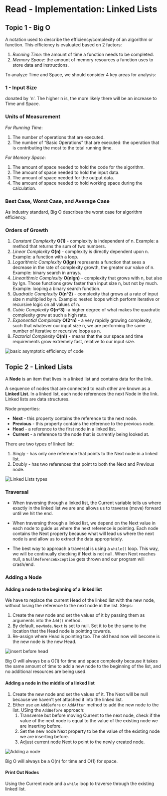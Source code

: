 # Read - Implementation: Linked Lists

## Topic 1 - Big O

A notation used to describe the efficiency/complexity of an algorithm or function. This efficiency is evaluated based on 2 factors:

1. *Running Time*: the amount of time a function needs to be completed.
2. *Memory Space*: the amount of memory resources a function uses to store data and instructions.

To analyze Time and Space, we should consider 4 key areas for analysis:

### 1 - Input Size

donated by 'n'. The higher n is, the more likely there will be an increase to Time and Space.

### Units of Measurement

*For Running Time*:
1. The number of operations that are executed.
2. The number of “Basic Operations” that are executed: the operation that is contributing the most to the total running time.

*For Memory Space*:
1. The amount of space needed to hold the code for the algorithm.
2. The amount of space needed to hold the input data.
3. The amount of space needed for the output data.
4. The amount of space needed to hold working space during the calculation.

### Best Case, Worst Case, and Average Case

As industry standard, Big O describes the worst case for algorithm efficiency.

### Orders of Growth

1. *Constant Complexity* **O(1)** - complexity is independent of n. Example: a method that returns the sum of two numbers.
2. *Linear Complexity* **O(n)** - complexity is directly dependent upon n. Example: a function with a loop.
3. *Logarithmic Complexity* **O(lgn)** represents a function that sees a decrease in the rate of complexity growth, the greater our value of n. Example: binary search in arrays.
4. *Linearithmic Complexity* **O(nlgn)** - complexity that grows with n, but also by lgn. Those functions grow faster than input size n, but not by much. Example: looping a binary search function.
5. *Quadratic Complexity* **O(n^2)** - complexity that grows at a rate of input size n multiplied by n. Example: nested loops which perform iterative or recursive logic on all values of n.
6. *Cubic Complexity* **O(n^3)** -a higher degree of what makes the quadratic complexity grow at such a high rate.
7. *Exponential Complexity* **O(2^n)** - a very rapidly growing complexity, such that whatever our input size n, we are performing the same number of iterative or recursive loops as n. 
8. *Factorial Complexity* **O(n!)** - means that the our space and time requirements grow extremely fast, relative to our input size.

![basic asymptotic efficiency of code](https://slideplayer.com/slide/7929497/25/images/26/Basic+asymptotic+efficiency+of+code.jpg)

## Topic 2 - Linked Lists

A **Node** is an item that lives in a linked list and contains data for the link.

A sequence of nodes that are connected to each other are known as a **Linked List**. In a linked list, each node references the next Node in the link. Linked lists are data structures.

Node properties:

* **Next** - this property contains the reference to the next node.
* **Previous** - this property contains the reference to the previous node.
* **Head** - a reference to the first node in a linked list.
* **Current** - a reference to the node that is currently being looked at.

There are two types of linked list:

1. Singly - has only one reference that points to the Next node in a linked list.
2. Doubly - has two references that point to both the Next and Previous node.

![Linked Lists types](https://diego-shared-files.s3.eu-west-2.amazonaws.com/linked-list.jpeg)

### Traversal

* When traversing through a linked list, the Current variable tells us where exactly in the linked list we are and allows us to traverse (move) forward until we hit the end.

* When traversing through a linked list, we depend on the Next value in each node to guide us where the next reference is pointing. Each node contains the Next property because what will lead us where the next node is and allow us to extract the data appropriately.

* The best way to approach a traversal is using a `while()` loop. This way, we will be continually checking if Next is not null. When Next reaches null, a `NullReferenceException` gets thrown and our program will crash/end.

### Adding a Node

#### Adding a node to the beginning of a linked list

We have to replace the current Head of the linked list with the new node, without losing the reference to the next node in the list. Steps:

1. Create the new node and set the values of it by passing them as arguments into the `Add()` method.
2. By default, `newNode.Next` is set to null. Set it to be the same to the location that the Head node is pointing towards.
3. Re-assign where Head is pointing too. The old head now will become is the new node is the new Head.

![insert before head](https://media.geeksforgeeks.org/wp-content/uploads/20200822120219/ibhll.jpg)

Big O will always be a O(1) for time and space complexity because it takes the same amount of time to add a new node to the beginning of the list, and no additional resources are being used.

#### Adding a node in the middle of a linked list

1. Create the new node and set the values of it. The Next will be null because we haven’t yet attached it into the linked list.
2. Either use an `AddBefore` or `AddAfter` method to add the new node to the list. USing the `AddBefore` approach:
    1. Transverse but before moving Current to the next node, check if the value of the next node is equal to the value of the existing node we are inserting before.
    2. Set the new node Next property to be the value of the existing node we are inserting before.
    3. Adjust current node Next to point to the newly created node.

![Adding a node](https://media.geeksforgeeks.org/wp-content/uploads/20200822122044/ibhll.jpg)

Big O will always be a O(n) for time and O(1) for space.

#### Print Out Nodes

Using the Current node and a `while` loop to traverse through the existing linked list.

